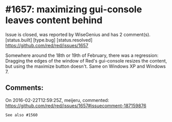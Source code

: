 
#1657: maximizing gui-console leaves content behind
================================================================================
Issue is closed, was reported by WiseGenius and has 2 comment(s).
[status.built] [type.bug] [status.resolved]
<https://github.com/red/red/issues/1657>

Somewhere around the 18th or 19th of February, there was a regression: Dragging the edges of the window of Red's gui-console resizes the content, but using the maximize button doesn't.
Same on Windows XP and Windows 7.



Comments:
--------------------------------------------------------------------------------

On 2016-02-22T12:59:25Z, meijeru, commented:
<https://github.com/red/red/issues/1657#issuecomment-187159876>

    See also #1560

